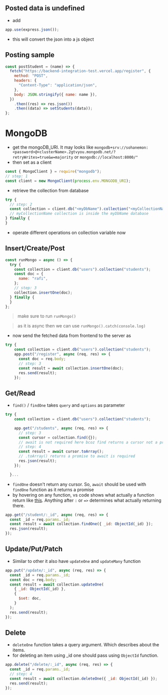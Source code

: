 ## Posted data is undefined

- add

```js
app.use(express.json());
```

- this will convert the json into a js object

## Posting sample

```js
const postStudent = (name) => {
  fetch("https://backend-integration-test.vercel.app/register", {
    method: "POST",
    headers: {
      "Content-Type": "application/json",
    },
    body: JSON.stringify({ name: name }),
  })
    .then((res) => res.json())
    .then((data) => setStudents(data));
};
```

# MongoDB

- get the mongoDB_URI. It may looks like `mongodb+srv://sohanemon:<password>@<clusterName>.2gtvyou.mongodb.net/?retryWrites=true&w=majority` or `mongodb://localhost:8000/"`
- then set as a client

```js
const { MongoClient } = require("mongodb");
// step: 1
const client = new MongoClient(process.env.MONGODB_URI);
```

- retrieve the collection from database

```js
try {
  // step: 2
  const collection = client.db("<myDbName").collection("<myCollectionName>");
  // myCollectionName collection is inside the myDbName database
} finally {
}
```

- operate different operations on collection variable now

## Insert/Create/Post

```js
const runMongo = async () => {
  try {
    const collection = client.db("users").collection("students");
    const doc = {
      name: "rafi",
    };
    // step: 3
    collection.insertOne(doc);
  } finally {
  }
};
```

> make sure to run `runMongo()`

> as it is async then we can use `runMongo().catch(console.log)`

- now send the fetched data from frontend to the server as

```js
try {
    const collection = client.db("users").collection("students");
    app.post("/register", async (req, res) => {
      const doc = req.body;
      // step: 3
      const result = await collection.insertOne(doc);
      res.send(result);
    });
```

## Get/Read

- `find()` / `findOne` takes `query` and `options` as parameter

```js
try {
    const collection = client.db("users").collection("students");

    app.get("/students", async (req, res) => {
      // step: 3
      const cursor = collection.find({});
      // await is not required here bcoz find returns a cursor not a promise
      // step: 4
      const result = await cursor.toArray();
      // .toArray() returns a promise to await is required
      res.json(result);
    });

  }...
```

- `findOne` doesn't return any cursor. So, `await` should be used with `findOne` function as it returns a promise
- by hovering on any function, vs code shows what actually a function return like [this](./src/assets/Screenshot%20from%202022-11-01%2019-28-35.png). Anything after `:` or `=>` determines what actually returning there.

```js
app.get("/student/:_id", async (req, res) => {
  const _id = req.params._id;
  const result = await collection.findOne({ _id: ObjectId(_id) });
  res.json(result);
});
```

## Update/Put/Patch

- Similar to other it also have `updateOne` and `updateMany` function

```js
app.put("/update/:_id", async (req, res) => {
  const _id = req.params._id;
  const doc = req.body;
  const result = await collection.updateOne(
    { _id: ObjectId(_id) },
    {
      $set: doc,
    }
  );
  res.send(result);
});
```

## Delete

- `deleteOne` function takes a query argument. Which describes about the items.
- for deleting an item using \_id one should pass using `ObjectId` function.

```js
app.delete("/delete/:_id", async (req, res) => {
  const _id = req.params._id;
  // step: 4
  const result = await collection.deleteOne({ _id: ObjectId(_id) });
  res.send(result);
});
```
